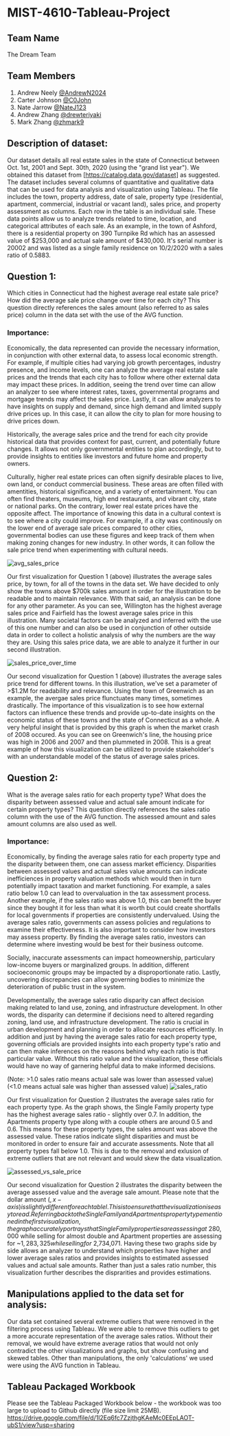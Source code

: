 # MIST-4610-Tableau-Project

## Team Name
The Dream Team

## Team Members
1. Andrew Neely [@AndrewN2024](https://github.com/AndrewN2024)
2. Carter Johnson [@C0John](https://github.com/C0John)
3. Nate Jarrow [@NateJ123](https://github.com/NateJ123/)
4. Andrew Zhang [@drewteriyaki](https://github.com/drewteriyaki)
5. Mark Zhang [@zhmark9](https://github.com/zhmark9)

## Description of dataset:
Our dataset details all real estate sales in the state of Connecticut between Oct. 1st, 2001 and Sept. 30th, 2020 (using the "grand list year"). We obtained this dataset from [https://catalog.data.gov/dataset] as suggested. The dataset includes several columns of quantitative and qualitative data that can be used for data analysis and visualization using Tableau. The file includes the town, property address, date of sale, property type (residential, apartment, commercial, industrial or vacant land), sales price, and property assessment as columns. Each row in the table is an individual sale. These data points allow us to analyze trends related to time, location, and categorical attributes of each sale. As an example, in the town of Ashford, there is a residential property on 390 Turnpike Rd which has an assessed value of $253,000 and actual sale amount of $430,000. It's serial number is 20002 and was listed as a single family residence on 10/2/2020 with a sales ratio of 0.5883.

## Question 1:
Which cities in Connecticut had the highest average real estate sale price? How did the average sale price change over time for each city? This question directly references the sales amount (also referred to as sales price) column in the data set with the use of the AVG function.

### Importance:
Economically, the data represented can provide the necessary information, in conjunction with other external data, to assess local economic strength. For example, if multiple cities had varying job growth percentages, industry presence, and income levels, one can analyze the average real estate sale prices and the trends that each city has to follow where other external data may impact these prices. In addition, seeing the trend over time can allow an analyzer to see where interest rates, taxes, governmental programs and mortgage trends may affect the sales price. Lastly, it can allow analyzers to have insights on supply and demand, since high demand and limited supply drive prices up. In this case, it can allow the city to plan for more housing to drive prices down.

Historically, the average sales price and the trend for each city provide historical data that provides context for past, current, and potentially future changes. It allows not only governmental entities to plan accordingly, but to provide insights to entities like investors and future home and property owners.

Culturally, higher real estate prices can often signify desirable places to live, own land, or conduct commercial business. These areas are often filled with amentities, historical significance, and a variety of entertainment. You can often find theaters, museums, high end restaurants, and vibrant city, state or national parks. On the contrary, lower real estate prices have the opposite affect. The importance of knowing this data in a cultural context is to see where a city could improve. For example, if a city was continously on the lower end of average sale prices compared to other cities, governmental bodies can use these figures and keep track of them when making zoning changes for new industry. In other words, it can follow the sale price trend when experimenting with cultural needs.


![avg_sales_price](https://github.com/C0John/MIST-4610-Tableau-Project/assets/141379047/1177c085-bb14-4799-9dd2-44e4d1d5ec87)


Our first visualization for Question 1 (above) illustrates the average sales price, by town, for all of the towns in the data set. We have decided to only show the towns above $700k sales amount in order for the illustration to be readable and to maintain relevance. With that said, an analysis can be done for any other parameter. As you can see, Willington has the highest average sales price and Fairfield has the lowest average sales price in this illustration. Many societal factors can be analyzed and inferred with the use of this one number and can also be used in conjunction of other outside data in order to collect a holistic analysis of why the numbers are the way they are. Using this sales price data, we are able to analyze it further in our second illustration.


![sales_price_over_time](https://github.com/C0John/MIST-4610-Tableau-Project/assets/141379047/bacc3387-fe98-4190-91ae-be93f908877e)


Our second visualization for Question 1 (above) illustrates the average sales price trend for different towns. In this illustration, we've set a parameter of >$1.2M for readability and relevance. Using the town of Greenwich as an example, the avergae sales price flunctuates many times, sometimes drastically. The importance of this visualization is to see how external factors can influence these trends and provide up-to-date insights on the economic status of these towns and the state of Connecticut as a whole. A very helpful insight that is provided by this graph is when the market crash of 2008 occured. As you can see on Greenwich's line, the housing price was high in 2006 and 2007 and then plummeted in 2008. This is a great example of how this visualization can be utilized to provide stakeholder's with an understandable model of the status of average sales prices.


## Question 2:
What is the average sales ratio for each property type? What does the disparity between assessed value and actual sale amount indicate for certain property types? This question directly references the sales ratio column with the use of the AVG function. The assessed amount and sales amount columns are also used as well.

### Importance:
Economically, by finding the average sales ratio for each property type and the disparity between them, one can assess market efficiency. Disparities between assessed values and actual sales value amounts can indicate inefficiences in property valuation methods which would then in turn potentially impact taxation and market functioning. For example, a sales ratio below 1.0 can lead to overvaluation in the tax assessment process. Another example, if the sales ratio was above 1.0, this can benefit the buyer since they bought it for less than what it is worth but could create shortfalls for local governments if properties are consistently undervalued. Using the average sales ratio, governments can assess policies and regulations to examine their effectiveness. It is also important to consider how investors may assess property. By finding the average sales ratio, investors can determine where investing would be best for their business outcome.

Socially, inaccurate assessments can impact homeownership, particulary low-income buyers or marginalized groups. In addition, different socioeconomic groups may be impacted by a disproportionate ratio. Lastly, uncovering discrepancies can allow governing bodies to minimize the deterioration of public trust in the system.

Developmentally, the average sales ratio disparity can affect decision making related to land use, zoning, and infrastructure development. In other words, the disparity can determine if decisions need to altered regarding zoning, land use, and infrastructure development. The ratio is crucial in urban development and planning in order to allocate resources efficiently. In addition and just by having the average sales ratio for each property type, governing officials are provided insights into each property type's ratio and can then make inferences on the reasons behind why each ratio is that particular value. Without this ratio value and the visualization, these officials would have no way of garnering helpful data to make informed decisions.


(Note: >1.0 sales ratio means actual sale was lower than assessed value)
(<1.0 means actual sale was higher than assessed value)
![sales_ratio](https://github.com/C0John/MIST-4610-Tableau-Project/assets/141379047/17c9546a-3de4-408f-94a8-6a05eb589b90)

Our first visualization for Question 2 illustrates the average sales ratio for each property type. As the graph shows, the Single Family property type has the highest average sales ratio - slightly over 0.7. In addition, the Apartments property type along with a couple others are around 0.5 and 0.6. This means for these property types, the sales amount was above the assessed value. These ratios indicate slight disparities and must be monitored in order to ensure fair and accurate assessments. Note that all property types fall below 1.0. This is due to the removal and exlusion of extreme outliers that are not relevant and would skew the data visualization.


![assessed_vs_sale_price](https://github.com/C0John/MIST-4610-Tableau-Project/assets/141379047/bd0d70eb-0bcb-42dc-bd08-86d119cc615b)

Our second visualization for Question 2 illustrates the disparity between the average assessed value and the average sale amount. Please note that the dollar amount ($, x-axis) is slightly different for each tablel. This is to ensure that the visualization is easy to read. Referring back to the Single Family and Apartments property type mentioned in the first visualization, the graph accurately portrays that Single Family properties are assessing at ~$280,000 while selling for almost double and Apartment properties are assessing for ~$1,283,325 while selling for ~$2,734,071. Having these two graphs side by side allows an analyzer to understand which properties have higher and lower average sales ratios and provides insights to estimated assessed values and actual sale amounts. Rather than just a sales ratio number, this visualization further describes the disprarities and provides estimations.

## Manipulations applied to the data set for analysis:
Our data set contained several extreme outliers that were removed in the filtering process using Tableau. We were able to remove this outliers to get a more accurate representation of the average sales ratios. Without their removal, we would have extreme average ratios that would not only contradict the other visualizations and graphs, but show confusing and skewed tables. Other than manipulations, the only 'calculations' we used were using the AVG function in Tableau.


## Tableau Packaged Workbook

Please see the Tableau Packaged Workbook below - the workbook was too large to upload to Github directly (file size limit 25MB).
https://drive.google.com/file/d/1l2Eq6fc7ZzjthgKAeMc0EEpLAOT-ubS1/view?usp=sharing
